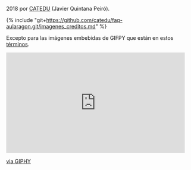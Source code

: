 2018 por [CATEDU](https://web.catedu.es) \(Javier Quintana Peiró\).

{% include "git+https://github.com/catedu/faq-aularagon.git/imagenes_creditos.md" %}

Excepto para las imágenes embebidas de GIFPY que están en estos [términos](https://giphy.com/terms).

<iframe src="https://giphy.com/embed/kh9CRgRpKlXnG" width="480" height="270" frameBorder="0" class="giphy-embed" allowFullScreen></iframe><p><a href="https://giphy.com/gifs/models-older-raspberry-kh9CRgRpKlXnG">via GIPHY</a></p>









